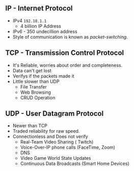 ## IP - Internet Protocol
  - IPv4 `192.18.1.1`
    - 4 billion IP Address
  - IPv6 - 350 undecillion address
  - Style of communication is known as *packet-switching*.


## TCP - Transmission Control Protocol
  - It's Reliable, worries about order and completeness.
  - Data can't get lost
  - Verifys if the packets made it
  - Little slower than UDP
    - File Transfer
    - Web Browsing
    - CRUD Operation
## UDP - User Datagram Protocol
  - Newer than TCP
  - Traded reliability for raw speed.
  - Connectionless and Does not verify
    - Real-Team Video Sharing ( Twitch)
    - Voice-Over-IP phone calls (FaceTime, Zoom)
    - DNS
    - Video Game World State Updates
    - Continuous Data Broadcasts (Smart Home Devices)